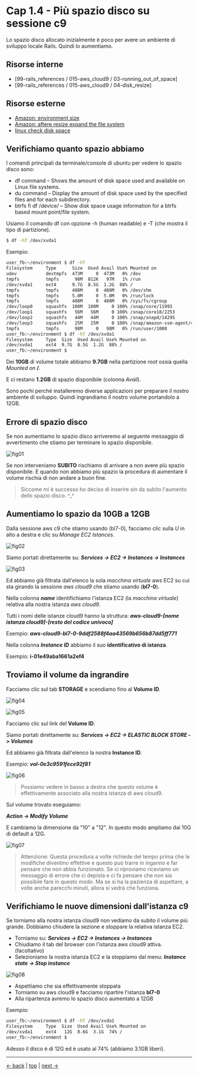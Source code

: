 # <a name="top"></a> Cap 1.4 - Più spazio disco su sessione c9

Lo spazio disco allocato inizialmente è poco per avere un ambiente di sviluppo locale Rails.
Quindi lo aumentiamo.



## Risorse interne

- [99-rails_references / 015-aws_cloud9 / 03-running_out_of_space]
- [99-rails_references / 015-aws_cloud9 / 04-disk_resize]



## Risorse esterne

- [Amazon: environment size](https://docs.aws.amazon.com/cloud9/latest/user-guide/move-environment.html#move-environment-resize)
- [Amazon: aftere resize expand the file system](https://docs.aws.amazon.com/AWSEC2/latest/UserGuide/recognize-expanded-volume-linux.html)
- [linux check disk space](https://www.cyberciti.biz/faq/linux-check-disk-space-command/)



## Verifichiamo quanto spazio abbiamo
I comandi principali da terminale/console di ubuntu per vedere lo spazio disco sono:

- df command – Shows the amount of disk space used and available on Linux file systems.
- du command – Display the amount of disk space used by the specified files and for each subdirectory.
- btrfs fi df /device/ – Show disk space usage information for a btrfs based mount point/file system.

Usiamo il comando df con opzione -h (human readable) e -T (che mostra il tipo di partizione).

```bash
$ df -hT /dev/xvda1
```

Esempio:

```bash
user_fb:~/environment $ df -hT
Filesystem     Type      Size  Used Avail Use% Mounted on
udev           devtmpfs  473M     0  473M   0% /dev
tmpfs          tmpfs      98M  812K   97M   1% /run
/dev/xvda1     ext4      9.7G  8.5G  1.2G  88% /
tmpfs          tmpfs     488M     0  488M   0% /dev/shm
tmpfs          tmpfs     5.0M     0  5.0M   0% /run/lock
tmpfs          tmpfs     488M     0  488M   0% /sys/fs/cgroup
/dev/loop0     squashfs  100M  100M     0 100% /snap/core/11993
/dev/loop1     squashfs   56M   56M     0 100% /snap/core18/2253
/dev/loop2     squashfs   44M   44M     0 100% /snap/snapd/14295
/dev/loop3     squashfs   25M   25M     0 100% /snap/amazon-ssm-agent/4046
tmpfs          tmpfs      98M     0   98M   0% /run/user/1000
user_fb:~/environment $ df -hT /dev/xvda1
Filesystem     Type  Size  Used Avail Use% Mounted on
/dev/xvda1     ext4  9.7G  8.5G  1.2G  88% /
user_fb:~/environment $ 
```

Dei **10GB** di volume totale abbiamo **9.7GB** nella partizione *root* ossia quella *Mounted on* **/**.

E ci restano **1.2GB** di spazio disponibile (colonna *Avail*).

Sono pochi perché installeremo diverse applicazioni per preparare il nostro ambiente di sviluppo.
Quindi ingrandiamo il nostro volume portandolo a 12GB.



## Errore di spazio disco

Se non aumentiamo lo spazio disco arriveremo al seguente messaggio di avvertimento che stiamo per terminare lo spazio disponibile.

![fig01](https://github.com/flaviobordonidev/leanpubabrandnewcms/blob/master/01-base/01-new_app/04_fig01-aws_c9_running_out_of_space.png)

Se non interveniamo **SUBITO** rischiamo di arrivare a non avere più spazio disponibile.
E quando non abbiamo più spazio la procedura di aumentare il volume rischia di non andare a buon fine.

> Siccome mi è successo ho deciso di inserire sin da subito l'aumento dello spazio disco. ^_^



## Aumentiamo lo spazio da 10GB a 12GB

Dalla sessione aws c9 che stiamo usando (bl7-0), facciamo clic sulla *U* in alto a destra e clic su *Manage EC2 Istances*.

![fig02](https://github.com/flaviobordonidev/leanpubabrandnewcms/blob/master/01-base/01-new_app/04_fig02-aws_c9_manage_ec2.png)

Siamo portati direttamente su: ***Services -> EC2 -> Instances -> Instances***

![fig03](https://github.com/flaviobordonidev/leanpubabrandnewcms/blob/master/01-base/01-new_app/04_fig03-aws_ec2_instances.png)

Ed abbiamo già filtrata dall'elenco la sola *macchina virtuale* aws EC2 su cui sta girando la sessione *aws cloud9* che stiamo usando (**bl7-0**). 

Nella colonna ***name*** identifichiamo l'istanza EC2 (la *macchina virtuale*) relativa alla nostra istanza *aws cloud9*.

Tutti i nomi delle istanze cloud9 hanno la struttura: ***aws-cloud9-[nome istanza cloud9]-[resto del codice univoco]***

Esempio: ***aws-cloud9-bl7-0-9ddf2588f4aa43569b656b87dd5ff771***

Nella colonna ***Instance ID*** abbiamo il suo **identificativo di istanza**.

Esempio: **i-01e49aba1661a2ef4**



## Troviamo il volume da ingrandire

Facciamo clic sul tab **STORAGE** e scendiamo fino al **Volume ID**.

![fig04](https://github.com/flaviobordonidev/leanpubabrandnewcms/blob/master/01-base/01-new_app/04_fig04-aws_ec2_instances_storage1.png)

![fig05](https://github.com/flaviobordonidev/leanpubabrandnewcms/blob/master/01-base/01-new_app/04_fig05-aws_ec2_instances_storage2.png)

Facciamo clic sul link del **Volume ID**.

Siamo portati direttamente su: ***Services -> EC2 -> ELASTIC BLOCK STORE -> Volumes***

Ed abbiamo già filtrata dall'elenco la nostra **Instance ID**.

Esempio: ***vol-0e3c9591fece92f81***

![fig06](https://github.com/flaviobordonidev/leanpubabrandnewcms/blob/master/01-base/01-new_app/04_fig06-aws_ec2_elastic_block_store_volumes.png)

> Possiamo vedere in basso a destra che questo volume è effettivamente associato alla nostra istanza di aws cloud9.

Sul volume trovato eseguiamo:

***Action -> Modify Volume***

E cambiamo la dimensione da "10" a "12". In questo modo ampliamo dai 10G di default a 12G.

![fig07](https://github.com/flaviobordonidev/leanpubabrandnewcms/blob/master/01-base/01-new_app/04_fig07-aws_ec2_resize_volume.png)

> Attenzione:
> Questa procedura a volte richiede del tempo prima che le modifiche diventino effettive e questo può trarre in inganno e far pensare che non abbia funzionato. 
> Se ci riproviamo riceviamo un messaggio di errore che ci depista e ci fa pensare che non sia possibile fare in questo modo. 
> Ma se si ha la pazienza di aspettare, a volte anche parecchi minuti, allora si vedrà che funziona.



## Verifichiamo le nuove dimensioni dall'istanza c9

Se torniamo alla nostra istanza cloud9 non vediamo da subito il volume più grande. Dobbiamo chiudere la sezione e stoppare la relativa istanza EC2.

- Torniamo su: ***Services -> EC2 -> Instances -> Instances***
- Chiudiamo il tab del browser con l'istanza aws cloud9 attiva. (facoltativo)
- Selezioniamo la nostra istanza EC2 e la stoppiamo dal menu: ***Instance state -> Stop instance***

![fig08](https://github.com/flaviobordonidev/leanpubabrandnewcms/blob/master/01-base/01-new_app/04_fig08-aws_ec2_stop_instance.png)

- Aspettiamo che sia effettivamente stoppata
- Torniamo su aws cloud9 e facciamo ripartire l'istanza **bl7-0**
- Alla ripartenza avremo lo spazio disco aumentato a 12GB


Esempio:

```bash
user_fb:~/environment $ df -hT /dev/xvda1
Filesystem     Type  Size  Used Avail Use% Mounted on
/dev/xvda1     ext4   12G  8.6G  3.1G  74% /
user_fb:~/environment $ 
```

Adesso il disco è di 12G ed è usato al 74% (abbiamo 3.1GB liberi).



---

[<- back](https://github.com/flaviobordonidev/leanpubabrandnewcms/blob/master/01-base/01-new_app/03-aws_cloud9_new_environment.md)
 | [top](#top) |
[next ->](https://github.com/flaviobordonidev/leanpubabrandnewcms/blob/master/01-base/01-new_app/05-install_postgresql.md)
